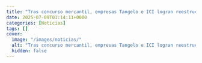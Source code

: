 ```yaml
---
title: "Tras concurso mercantil, empresas Tangelo e ICI logran reestructuración financiera"
date: 2025-07-09T01:14:11+0000
categories: [Noticias]
tags: []
cover:
  image: "/images/noticias/"
  alt: "Tras concurso mercantil, empresas Tangelo e ICI logran reestructuración financiera"
  hidden: false
---
```



